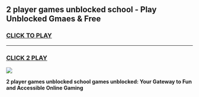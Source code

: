 
## 2 player games unblocked school - Play Unblocked Gmaes & Free
<h3>
<a href="https://news.freeplayer.one?title=2_player_games_unblocked_school&ref=16F">CLICK TO PLAY</a></h3>
<hr>

<h3>
<a href="https://news.freeplayer.one?title=2_player_games_unblocked_school&ref=16F">CLICK 2 PLAY</a>
  
</h3>

<a href="https://news.freeplayer.one?title=2_player_games_unblocked_school&ref=16F/"><img src="https://clearcache.store/games.png"></a>


**2 player games unblocked school games unblocked: Your Gateway to Fun and Accessible Online Gaming**
